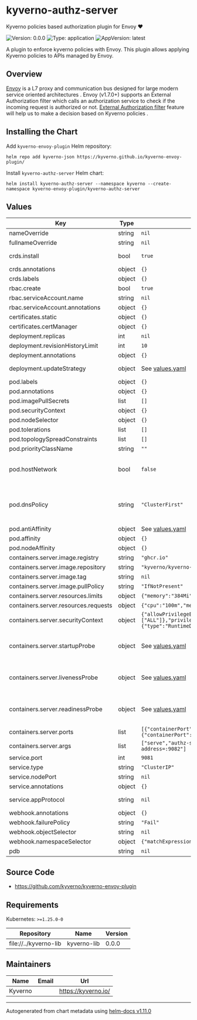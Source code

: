 # kyverno-authz-server

Kyverno policies based authorization plugin for Envoy ❤️

![Version: 0.0.0](https://img.shields.io/badge/Version-0.0.0-informational?style=flat-square) ![Type: application](https://img.shields.io/badge/Type-application-informational?style=flat-square) ![AppVersion: latest](https://img.shields.io/badge/AppVersion-latest-informational?style=flat-square)

A plugin to enforce kyverno policies with Envoy. This plugin allows applying Kyverno policies to APIs managed by Envoy.

## Overview

[Envoy](https://www.envoyproxy.io/docs/envoy/latest/intro/what_is_envoy) is a L7 proxy and communication bus designed for large modern service oriented architectures . Envoy (v1.7.0+) supports an External Authorization filter which calls an authorization service to check if the incoming request is authorized or not. [External Authorization filter](https://www.envoyproxy.io/docs/envoy/latest/intro/arch_overview/security/ext_authz_filter.html) feature will help us to make a decision based on Kyverno policies .

## Installing the Chart

Add `kyverno-envoy-plugin` Helm repository:

```shell
helm repo add kyverno-json https://kyverno.github.io/kyverno-envoy-plugin/
```

Install `kyverno-authz-server` Helm chart:

```shell
helm install kyverno-authz-server --namespace kyverno --create-namespace kyverno-envoy-plugin/kyverno-authz-server
```

## Values

| Key | Type | Default | Description |
|-----|------|---------|-------------|
| nameOverride | string | `nil` | Override the name of the chart |
| fullnameOverride | string | `nil` | Override the expanded name of the chart |
| crds.install | bool | `true` | Whether to have Helm install the CRDs, if the CRDs are not installed by Helm, they must be added before policies can be created |
| crds.annotations | object | `{}` | Additional CRDs annotations |
| crds.labels | object | `{}` | Additional CRDs labels |
| rbac.create | bool | `true` | Create RBAC resources |
| rbac.serviceAccount.name | string | `nil` | The ServiceAccount name |
| rbac.serviceAccount.annotations | object | `{}` | Annotations for the ServiceAccount |
| certificates.static | object | `{}` | Static data to set in certificate secret |
| certificates.certManager | object | `{}` | Infos for creating certificate with cert manager |
| deployment.replicas | int | `nil` | Desired number of pods |
| deployment.revisionHistoryLimit | int | `10` | The number of revisions to keep |
| deployment.annotations | object | `{}` | Deployment annotations. |
| deployment.updateStrategy | object | See [values.yaml](values.yaml) | Deployment update strategy. Ref: https://kubernetes.io/docs/concepts/workloads/controllers/deployment/#strategy |
| pod.labels | object | `{}` | Additional labels to add to each pod |
| pod.annotations | object | `{}` | Additional annotations to add to each pod |
| pod.imagePullSecrets | list | `[]` | Image pull secrets |
| pod.securityContext | object | `{}` | Security context |
| pod.nodeSelector | object | `{}` | Node labels for pod assignment |
| pod.tolerations | list | `[]` | List of node taints to tolerate |
| pod.topologySpreadConstraints | list | `[]` | Topology spread constraints. |
| pod.priorityClassName | string | `""` | Optional priority class |
| pod.hostNetwork | bool | `false` | Change `hostNetwork` to `true` when you want the pod to share its host's network namespace. Useful for situations like when you end up dealing with a custom CNI over Amazon EKS. Update the `dnsPolicy` accordingly as well to suit the host network mode. |
| pod.dnsPolicy | string | `"ClusterFirst"` | `dnsPolicy` determines the manner in which DNS resolution happens in the cluster. In case of `hostNetwork: true`, usually, the `dnsPolicy` is suitable to be `ClusterFirstWithHostNet`. For further reference: https://kubernetes.io/docs/concepts/services-networking/dns-pod-service/#pod-s-dns-policy. |
| pod.antiAffinity | object | See [values.yaml](values.yaml) | Pod anti affinity constraints. |
| pod.affinity | object | `{}` | Pod affinity constraints. |
| pod.nodeAffinity | object | `{}` | Node affinity constraints. |
| containers.server.image.registry | string | `"ghcr.io"` | Image registry |
| containers.server.image.repository | string | `"kyverno/kyverno-envoy-plugin"` | Image repository |
| containers.server.image.tag | string | `nil` | Image tag Defaults to appVersion in Chart.yaml if omitted |
| containers.server.image.pullPolicy | string | `"IfNotPresent"` | Image pull policy |
| containers.server.resources.limits | object | `{"memory":"384Mi"}` | Pod resource limits |
| containers.server.resources.requests | object | `{"cpu":"100m","memory":"128Mi"}` | Pod resource requests |
| containers.server.securityContext | object | `{"allowPrivilegeEscalation":false,"capabilities":{"drop":["ALL"]},"privileged":false,"readOnlyRootFilesystem":true,"runAsNonRoot":true,"seccompProfile":{"type":"RuntimeDefault"}}` | Container security context |
| containers.server.startupProbe | object | See [values.yaml](values.yaml) | Startup probe. The block is directly forwarded into the deployment, so you can use whatever startupProbes configuration you want. ref: https://kubernetes.io/docs/tasks/configure-pod-container/configure-liveness-readiness-probes/ |
| containers.server.livenessProbe | object | See [values.yaml](values.yaml) | Liveness probe. The block is directly forwarded into the deployment, so you can use whatever livenessProbe configuration you want. ref: https://kubernetes.io/docs/tasks/configure-pod-container/configure-liveness-readiness-probes/ |
| containers.server.readinessProbe | object | See [values.yaml](values.yaml) | Readiness Probe. The block is directly forwarded into the deployment, so you can use whatever readinessProbe configuration you want. ref: https://kubernetes.io/docs/tasks/configure-pod-container/configure-liveness-readiness-probes/ |
| containers.server.ports | list | `[{"containerPort":9080,"name":"http","protocol":"TCP"},{"containerPort":9081,"name":"grpc","protocol":"TCP"}]` | Container ports. |
| containers.server.args | list | `["serve","authz-server","--probes-address=:9080","--grpc-address=:9081","--metrics-address=:9082"]` | Container args. |
| service.port | int | `9081` | Service port. |
| service.type | string | `"ClusterIP"` | Service type. |
| service.nodePort | string | `nil` | Service node port. Only used if `type` is `NodePort`. |
| service.annotations | object | `{}` | Service annotations. |
| service.appProtocol | string | `nil` | Service application protocol. Only needed in specific cases (eg: kgateway needs kubernetes.io/h2c to work properly) |
| webhook.annotations | object | `{}` | Webhook annotations |
| webhook.failurePolicy | string | `"Fail"` | Webhook failure policy |
| webhook.objectSelector | string | `nil` | Webhook object selector |
| webhook.namespaceSelector | object | `{"matchExpressions":[{"key":"kyverno-injection","operator":"In","values":["enabled"]}]}` | Webhook namespace selector |
| pdb | string | `nil` |  |

## Source Code

* <https://github.com/kyverno/kyverno-envoy-plugin>

## Requirements

Kubernetes: `>=1.25.0-0`

| Repository | Name | Version |
|------------|------|---------|
| file://../kyverno-lib | kyverno-lib | 0.0.0 |

## Maintainers

| Name | Email | Url |
| ---- | ------ | --- |
| Kyverno |  | <https://kyverno.io/> |

----------------------------------------------
Autogenerated from chart metadata using [helm-docs v1.11.0](https://github.com/norwoodj/helm-docs/releases/v1.11.0)

